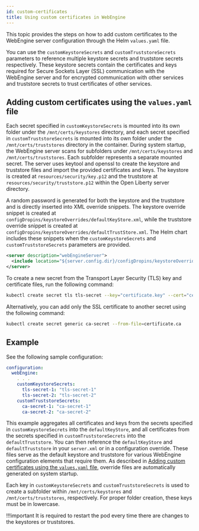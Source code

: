```yaml
---
id: custom-certificates
title: Using custom certificates in WebEngine
---
```


This topic provides the steps on how to add custom certificates to the WebEngine server configuration through the Helm `values.yaml` file.

You can use the `customKeystoreSecrets` and `customTruststoreSecrets` parameters to reference multiple keystore secrets and truststore secrets respectively. These keystore secrets contain the certificates and keys required for Secure Sockets Layer (SSL) communication with the WebEngine server and for encrypted communication with other services and truststore secrets to trust certificates of other services.

## Adding custom certificates using the `values.yaml` file

Each secret specified in `customKeystoreSecrets` is mounted into its own folder under the `/mnt/certs/keystores` directory, and each secret specified in `customTruststoreSecrets` is mounted into its own folder under the `/mnt/certs/truststores` directory in the container. During system startup, the WebEngine server scans for subfolders under `/mnt/certs/keystores` and `/mnt/certs/truststores`. Each subfolder represents a separate mounted secret. The server uses keytool and openssl to create the keystore and truststore files and import the provided certificates and keys. The keystore is created at `resources/security/key.p12` and the truststore at `resources/security/truststore.p12` within the Open Liberty server directory.

A random password is generated for both the keystore and the truststore and is directly inserted into XML override snippets. The keystore override snippet is created at `configDropins/keystoreOverrides/defaultKeyStore.xml`, while the truststore override snippet is created at `configDropins/keystoreOverrides/defaultTrustStore.xml`. The Helm chart includes these snippets when the `customKeystoreSecrets` and `customTruststoreSecrets` parameters are provided.

```xml
<server description="webEngineServer">
  <include location="${server.config.dir}/configDropins/keystoreOverrides/defaultKeyStore.xml"/>
</server>
```

To create a new secret from the Transport Layer Security (TLS) key and certificate files, run the following command:

```sh
kubectl create secret tls tls-secret --key="certificate.key" --cert="certificate.crt"
```

Alternatively, you can add only the SSL certificate to another secret using the following command:

```sh
kubectl create secret generic ca-secret --from-file=certificate.ca
```

## Example

See the following sample configuration:

```yaml
configuration:
  webEngine:
    . . .
    customKeystoreSecrets:
      tls-secret-1: "tls-secret-1"
      tls-secret-2: "tls-secret-2"
    customTruststoreSecrets:
      ca-secret-1: "ca-secret-1"
      ca-secret-2: "ca-secret-2"
```

This example aggregates all certificates and keys from the secrets specified in `customKeystoreSecrets` into the `defaultKeyStore`, and all certificates from the secrets specified in `customTruststoreSecrets` into the `defaultTruststore`. You can then reference the `defaultKeyStore` and `defaultTruststore` in your `server.xml` or in a configuration override. These files serve as the default keystore and truststore for various WebEngine configuration elements that require them. As described in [Adding custom certificates using the `values.yaml` file](#adding-custom-certificates-using-the-valuesyaml-file), override files are automatically generated on system startup.

Each key in `customKeystoreSecrets` and `customTruststoreSecrets` is used to create a subfolder within `/mnt/certs/keystores` and `/mnt/certs/truststores`, respectively. For proper folder creation, these keys must be in lowercase.

!!!important
    It is required to restart the pod every time there are changes to the keystores or truststores.
